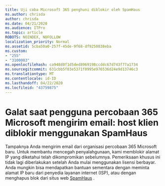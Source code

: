 ```yaml
---
title: Uji coba Microsoft 365 penghuni diblokir oleh SpamHaus
ms.author: chrisda
author: chrisda
ms.date: 04/21/2020
ms.audience: ITPro
ms.topic: article
ROBOTS: NOINDEX, NOFOLLOW
localization_priority: Normal
ms.assetid: 5cba50a0-257f-45de-9f68-df9250838eba
ms.custom:
- "255"
- "3100003"
ms.openlocfilehash: ca948d0f1d5ded8969198ccddc67d743f77a1734
ms.sourcegitcommit: 631cbb5f03e5371f0995e976536d24e9d13746c3
ms.translationtype: MT
ms.contentlocale: id-ID
ms.lasthandoff: 04/22/2020
ms.locfileid: "43759875"
---
```

# <a name="error-when-a-microsoft-365-trial-user-sends-email-client-host-blocked-using-spamhaus"></a>Galat saat pengguna percobaan 365 Microsoft mengirim email: host klien diblokir menggunakan SpamHaus

Tampaknya Anda mengirim email dari organisasi percobaan 365 Microsoft baru. Untuk membantu mencegah penyalahgunaan, kami memblokir alamat IP yang diketahui telah dikompromikan sebelumnya. Pemeriksaan khusus ini tidak lagi diberlakukan setelah Anda mulai menggunakan lisensi berbayar. Anda mungkin bisa mendapatkan bantuan sementara dengan meminta alamat IP baru dari penyedia layanan internet (ISP), atau dengan menghapus blok dari situs web [SpamHaus](https://go.microsoft.com/fwlink/p/?linkid=123245) .

